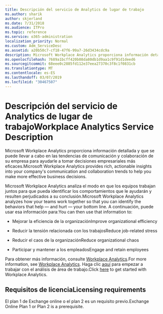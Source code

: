 ```yaml
---
title: Descripción del servicio de Analytics de lugar de trabajo
ms.author: sharik
author: skjerland
ms.date: 7/31/2018
ms.audience: ITPro
ms.topic: reference
ms.service: o365-administration
localization_priority: Normal
ms.custom: Adm_ServiceDesc
ms.assetid: a20b50c7-cf18-47f6-99a7-26d3434cdc9a
description: Microsoft Workplace Analytics proporciona información detallada y que se puede llevar a cabo en las tendencias de comunicación y colaboración de su empresa para ayudarle a tomar decisiones empresariales más eficaces.
ms.openlocfilehash: 7689a1bcff420b08da80db1d9aa1c9f91d1deed6
ms.sourcegitcommit: 68eee0c2885fd112e37eea27370c3f8c1f0831cb
ms.translationtype: MT
ms.contentlocale: es-ES
ms.lasthandoff: 03/07/2019
ms.locfileid: "30467507"
---
```

# <a name="workplace-analytics-service-description"></a><span data-ttu-id="a299f-103">Descripción del servicio de Analytics de lugar de trabajo</span><span class="sxs-lookup"><span data-stu-id="a299f-103">Workplace Analytics Service Description</span></span>

<span data-ttu-id="a299f-104">Microsoft Workplace Analytics proporciona información detallada y que se puede llevar a cabo en las tendencias de comunicación y colaboración de su empresa para ayudarle a tomar decisiones empresariales más eficaces.</span><span class="sxs-lookup"><span data-stu-id="a299f-104">Microsoft Workplace Analytics provides rich, actionable insights into your company's communication and collaboration trends to help you make more effective business decisions.</span></span>
  
<span data-ttu-id="a299f-105">Microsoft Workplace Analytics analiza el modo en que los equipos trabajan juntos para que pueda identificar los comportamientos que le ayudarán y resulten perjudicados a su conclusión.</span><span class="sxs-lookup"><span data-stu-id="a299f-105">Microsoft Workplace Analytics analyzes how your teams work together so that you can identify the behaviors that help — and hurt — your bottom line.</span></span> <span data-ttu-id="a299f-106">A continuación, puede usar esa información para:</span><span class="sxs-lookup"><span data-stu-id="a299f-106">You can then use that information to:</span></span> 
  
- <span data-ttu-id="a299f-107">Mejorar la eficiencia de la organización</span><span class="sxs-lookup"><span data-stu-id="a299f-107">Improve organizational efficiency</span></span>
    
- <span data-ttu-id="a299f-108">Reducir la tensión relacionada con los trabajos</span><span class="sxs-lookup"><span data-stu-id="a299f-108">Reduce job-related stress</span></span>
    
- <span data-ttu-id="a299f-109">Reducir el caos de la organización</span><span class="sxs-lookup"><span data-stu-id="a299f-109">Reduce organizational chaos</span></span>
    
- <span data-ttu-id="a299f-110">Participar y mantener a los empleados</span><span class="sxs-lookup"><span data-stu-id="a299f-110">Engage and retain employees</span></span>
    
<span data-ttu-id="a299f-111">Para obtener más información, consulte [Workplace Analytics](https://go.microsoft.com/fwlink/?linkid=852492).</span><span class="sxs-lookup"><span data-stu-id="a299f-111">For more information, see [Workplace Analytics](https://go.microsoft.com/fwlink/?linkid=852492).</span></span> <span data-ttu-id="a299f-112">Haga clic [aquí](https://docs.microsoft.com/en-us/workplace-analytics/overview/get-started) para empezar a trabajar con el análisis de área de trabajo.</span><span class="sxs-lookup"><span data-stu-id="a299f-112">Click [here](https://docs.microsoft.com/en-us/workplace-analytics/overview/get-started) to get started with Workplace Analytics.</span></span> 
  
## <a name="licensing-requirements"></a><span data-ttu-id="a299f-113">Requisitos de licencia</span><span class="sxs-lookup"><span data-stu-id="a299f-113">Licensing requirements</span></span>

<span data-ttu-id="a299f-114">El plan 1 de Exchange online o el plan 2 es un requisito previo.</span><span class="sxs-lookup"><span data-stu-id="a299f-114">Exchange Online Plan 1 or Plan 2 is a prerequisite.</span></span>